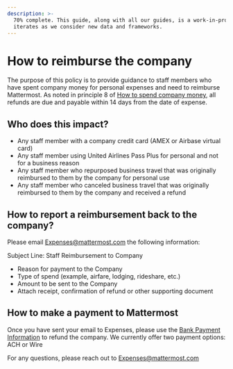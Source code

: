 ```yaml
---
description: >-
  70% complete. This guide, along with all our guides, is a work-in-progress and
  iterates as we consider new data and frameworks.
---
```


# How to reimburse the company

The purpose of this policy is to provide guidance to staff members who have spent company money for personal expenses and need to reimburse Mattermost. As noted in principle 8 of [How to spend company money](https://handbook.mattermost.com/company/how-to-guides-for-staff/how-to-spend-company-money), all refunds are due and payable within 14 days from the date of expense.

## Who does this impact?

* Any staff member with a company credit card (AMEX or Airbase virtual card)
* Any staff member using United Airlines Pass Plus for personal and not for a business reason
* Any staff member who repurposed business travel that was originally reimbursed to them by the company for personal use
* Any staff member who canceled business travel that was originally reimbursed to them by the company and received a refund

## How to report a reimbursement back to the company?

Please email Expenses@mattermost.com the following information:

Subject Line: Staff Reimbursement to Company

* Reason for payment to the Company
* Type of spend (example, airfare, lodging, rideshare, etc.)
* Amount to be sent to the Company
* Attach receipt, confirmation of refund or other supporting document

## How to make a payment to Mattermost

Once you have sent your email to Expenses, please use the [Bank Payment Information](https://drive.google.com/drive/u/0/folders/1QPBga8kEMhZ6R0ObHQojwhONmn45A4SS) to refund the company. We currently offer two payment options: ACH or Wire 

For any questions, please reach out to Expenses@mattermost.com
